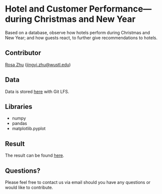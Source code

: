 # Hotel and Customer Performance—during Christmas and New Year
Based on a database, observe how hotels perform during Christmas and New Year; and how guests react, to further give recommendations to hotels.

## Contributor
[Rosa Zhu](https://github.com/rooosaJUJU) (jingyi.zhu@wustl.edu)

## Data
Data is stored [here](https://github.com/rooosaJUJU/Hotel_and_Customer_Performance_during_Christmas_and_New_Year/tree/master) with Git LFS.

## Libraries
* numpy
* pandas
* matplotlib.pyplot

## Result
The result can be found [here](https://github.com/rooosaJUJU/Hotel_and_Customer_Performance_during_Christmas_and_New_Year/blob/main/Code/Hotel_and_Customer_Performance_during_Christmas_and_New_Year.ipynb).

## Questions?
Please feel free to contact us via email should you have any questions or would like to contribute.
